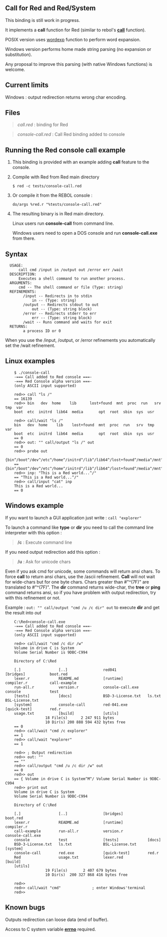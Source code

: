 Call for Red and Red/System
------------------------

This binding is still work in progress.

It implements a **call** function for Red (similar to rebol's **[call](http://rebol.com/docs/shell.html)** function).

POSIX version uses [wordexp](http://pubs.opengroup.org/onlinepubs/9699919799/functions/wordexp.html) function to perform word expansion.

Windows version performs home made string parsing (no expansion or substitution).

Any proposal to improve this parsing (with native Windows functions) is welcome.

Current limits
------------------------

Windows : output redirection returns wrong char encoding.

Files
------------------------

>*call.red* : binding for Red

>*console-call.red* : Call Red binding added to console

Running the Red console call example
------------------------

1. This binding is provided with an example adding **call** feature to the console.

1. Compile with Red from Red main directory

    `$ red -c tests/console-call.red`

1. Or compile it from the REBOL console :

    `do/args %red.r "%tests/console-call.red"`

1. The resulting binary is in Red main directory.

    Linux users run **console-call** from command line.

    Windows users need to open a DOS console and run **console-call.exe** from there.

Syntax
------------------------

      USAGE:
          call cmd /input in /output out /error err /wait
      DESCRIPTION:
          Executes a shell command to run another process.
      ARGUMENTS:
          cmd -- The shell command or file (Type: string)
      REFINEMENTS:
            /input -- Redirects in to stdin
                in -- (Type: string)
            /output -- Redirects stdout to out
                out -- (Type: string block)
            /error -- Redirects stderr to err
                err -- (Type: string block)
            /wait -- Runs command and waits for exit
      RETURNS:
            a process ID or 0

When you use the /input, /output, or /error refinements you automatically set the /wait refinement.

Linux examples
------------------------

        $ ./console-call
        -=== Call added to Red console ===-
        -=== Red Console alpha version ===-
        (only ASCII input supported)

        red>> call "ls /"
        == 16139
        red>> bin   dev  home    lib      lost+found  mnt  proc  run   srv  tmp  var
        boot  etc  initrd  lib64  media       opt  root  sbin  sys  usr

        red>> call/wait "ls /"
        bin   dev  home    lib    lost+found  mnt  proc  run   srv  tmp  var
        boot  etc  initrd  lib64  media       opt  root  sbin  sys  usr
        == 0
        red>> out: "" call/output "ls /" out
        == 0
        red>> probe out
        {bin^/boot^/dev^/etc^/home^/initrd^/lib^/lib64^/lost+found^/media^/mnt^/opt^/proc^/root^/run^/sbin^/srv^/sys^/tmp^/usr^/var^/}
        == {bin^/boot^/dev^/etc^/home^/initrd^/lib^/lib64^/lost+found^/media^/mnt^/opt^/pr
        red>> inp: "This is a Red world...^/"
        == "This is a Red world...^/"
        red>> call/input "cat" inp
        This is a Red world...
        == 0

Windows example
------------------------

If you want to launch a GUI application just write : `call "explorer"`

To launch a command like **type** or **dir** you need to call the command line interpreter with this option :

> **/c** : Execute command line

If you need output redirection add this option :

> **/u** : Ask for unicode chars

Even if you ask cmd for unicode, some commands will return ansi chars. To force **call** to return ansi chars, use the
/ascii refinement. **Call** will not wait for wide-chars but for one byte chars.
Chars greater than #"^(7F)" are translated to #"^(7F)".
The **dir** command returns wide-char, the **tree** or **ping** command returns ansi, so if you have problem with
output redirection, try with this refinement or not.

Example : `out: "" call/output "cmd /u /c dir" out` to execute **dir** and get the result into *out*

        C:\Red>console-call.exe
        -=== Call added to Red console ===-
        -=== Red Console alpha version ===-
        (only ASCII input supported)

        red>> call/wait "cmd /c dir /w"
        Volume in drive C is System
        Volume Serial Number is 9DBC-C994

        Directory of C:\Red

        [.]                 [..]                red041              [bridges]           boot.red
        lexer.r             README.md           [runtime]           compiler.r          call-example
        run-all.r           version.r           console-call.exe    console             test
        [tests]             [docs]              BSD-3-License.txt   ls.txt              BSL-License.txt
        [system]            console-call        red-041.exe         [quick-test]        red.r
        usage.txt           [build]             [utils]
                      18 File(s)      2 247 911 bytes
                      10 Dir(s) 200 888 594 432 bytes free
        == 0
        red>> call/wait "cmd /c explorer"
        == 1
        red>> call/wait "explorer"
        == 1

        red>> ; Output redirection
        red>> out: ""
        == ""
        red>> call/output "cmd /u /c dir /w" out
        == 0
        red>> out
        == { Volume in drive C is System^M^/ Volume Serial Number is 9DBC-C994
        red>> print out
        Volume in drive C is System
        Volume Serial Number is 9DBC-C994

        Directory of C:\Red

        [.]                 [..]                [bridges]           boot.red
        lexer.r             README.md           [runtime]           compiler.r
        call-example        run-all.r           version.r           console-call.exe
        console             test                [tests]             [docs]
        BSD-3-License.txt   ls.txt              BSL-License.txt     [system]
        console-call        red.exe             [quick-test]        red.r
        Red                 usage.txt           lexer.red           [build]
        [utils]
                      19 File(s)       2 407 679 bytes
                      10 Dir(s)  200 327 868 416 bytes free

        red>>
        red>> call/wait "cmd"              ; enter Windows'terminal
        red>>


Known bugs
------------------------

Outputs redirection can loose data (end of buffer).

Access to C system variable **[errno](http://en.wikipedia.org/wiki/Errno.h)** required.
